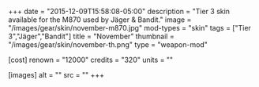 +++
date = "2015-12-09T15:58:08-05:00"
description = "Tier 3 skin available for the M870 used by Jäger & Bandit."
image = "/images/gear/skin/november-m870.jpg"
mod-types = "skin"
tags = ["Tier 3","Jäger","Bandit"]
title = "November"
thumbnail = "/images/gear/skin/november-th.png"
type = "weapon-mod"

[cost]
  renown = "12000"
  credits = "320"
  units = ""

[images]
  alt = ""
  src = ""
+++
